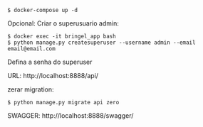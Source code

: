 ```
$ docker-compose up -d
```

Opcional: Criar o superusuario admin:

```
$ docker exec -it bringel_app bash
$ python manage.py createsuperuser --username admin --email email@email.com
```

Defina a senha do superuser

URL: http://localhost:8888/api/


zerar migration:

```
$ python manage.py migrate api zero
```


SWAGGER: http://localhost:8888/swagger/